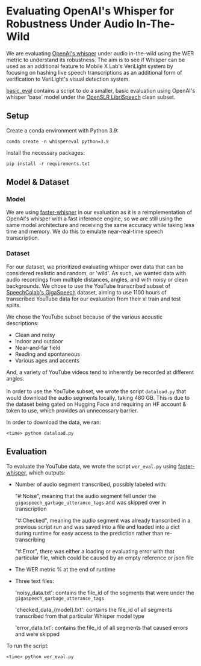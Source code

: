 # Evaluating OpenAI's Whisper for Robustness Under Audio In-The-Wild
We are evaluating [OpenAI's whisper](https://github.com/openai/whisper/tree/main?tab=readme-ov-file) under audio in-the-wild using the WER metric to understand its robustness. The aim is to see if Whisper can be used as an additional feature to Mobile X Lab's VeriLight system by focusing on hashing live speech transcriptions as an additional form of verification to VeriLight's visual detection system.

[basic_eval](./basic_eval) contains a script to do a smaller, basic evaluation using OpenAI's whisper 'base' model under the [OpenSLR LibriSpeech](https://huggingface.co/datasets/openslr/librispeech_asr) clean subset.
## Setup
Create a conda environment with Python 3.9:

`conda create -n whispereval python=3.9`

Install the necessary packages:

`pip install -r requirements.txt`

## Model & Dataset
### Model
We are using [faster-whisper](https://github.com/SYSTRAN/faster-whisper) in our evaluation as it is a reimplementation of OpenAI's whisper with a fast inference engine, so we are still using the same model architecture and receiving the same accuracy while taking less time and memory. We do this to emulate near-real-time speech transcription.
### Dataset
For our dataset, we prioritized evaluating whisper over data that can be considered realistic and random, or 'wild'. As such, we wanted data with audio recordings from multiple distances, angles, and with noisy or clean backgrounds. We chose to use the YouTube transcribed subset of [SpeechColab's GigaSpeech](https://github.com/SpeechColab/GigaSpeech) dataset, aiming to use 1100 hours of transcribed YouTube data for our evaluation from their xl train and test splits.

We chose the YouTube subset because of the various acoustic descriptions:
- Clean and noisy
- Indoor and outdoor
- Near-and-far field
- Reading and spontaneous
- Various ages and accents
<!-- end of list -->
And, a variety of YouTube videos tend to inherently be recorded at different angles.\
\
In order to use the YouTube subset, we wrote the script `dataload.py` that would download the audio segments locally, taking 480 GB. This is due to the dataset being gated on Hugging Face and requiring an HF account & token to use, which provides an unnecessary barrier.

In order to download the data, we ran: 

`<time> python dataload.py`

## Evaluation
To evaluate the YouTube data, we wrote the script `wer_eval.py` using [faster-whisper](https://github.com/SYSTRAN/faster-whisper), which outputs:
- Number of audio segment transcribed, possibly labeled with:
  
  "#:Noise", meaning that the audio segment fell under the `gigaspeech_garbage_utterance_tags` and was skipped over in transcription

  "#:Checked", meaning the audio segment was already transcribed in a previous script run and was saved into a file and loaded into a dict during runtime for easy access to the prediction rather than re-transcribing

  "#:Error", there was either a loading or evaluating error with that particular file, which could be caused by an empty reference or json file
 
- The WER metric % at the end of runtime
- Three text files:
  
   'noisy_data.txt': contains the file_id of the segments that were under the `gigaspeech_garbage_utterance_tags`
  
    'checked_data_{model}.txt': contains the file_id of all segments transcribed from that particular Whisper model type

   'error_data.txt': contains the file_id of all segments that caused errors and were skipped
<!-- end oflist -->
To run the script: 

`<time> python wer_eval.py`
